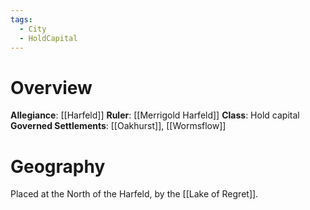 ```yaml
---
tags:
  - City
  - HoldCapital
---
```

# Overview
**Allegiance**: [[Harfeld]]
**Ruler**: [[Merrigold Harfeld]]
**Class**: Hold capital
**Governed Settlements**: [[Oakhurst]], [[Wormsflow]]
# Geography
Placed at the North of the Harfeld, by the [[Lake of Regret]].